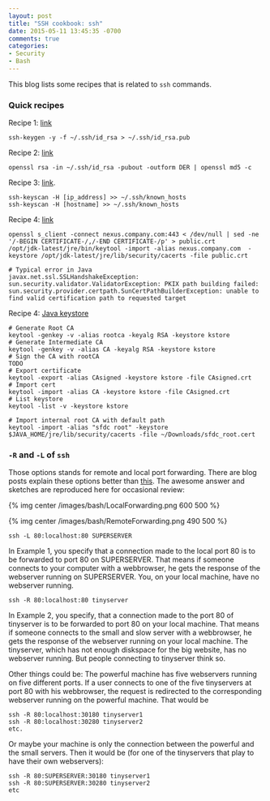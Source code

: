 ```yaml
---
layout: post
title: "SSH cookbook: ssh"
date: 2015-05-11 13:45:35 -0700
comments: true
categories: 
- Security
- Bash
---
```


This blog lists some recipes that is related to `ssh` commands.

<!--more-->

### Quick recipes

Recipe 1: [link](https://askubuntu.com/questions/53553/how-do-i-retrieve-the-public-key-from-a-ssh-private-key)

``` plain Recipe 1: Generate public key from private key
ssh-keygen -y -f ~/.ssh/id_rsa > ~/.ssh/id_rsa.pub
```

Recipe 2: [link](https://docs.aws.amazon.com/AWSEC2/latest/UserGuide/ec2-key-pairs.html#verify-key-pair-fingerprints)

``` plain Recipe 2: Show fingerprint of the private key in MD5 format (used by Github, AWS)
openssl rsa -in ~/.ssh/id_rsa -pubout -outform DER | openssl md5 -c
```

Recipe 3: [link](https://serverfault.com/questions/132970/can-i-automatically-add-a-new-host-to-known-hosts).

``` plain Recipe 3: Add new hosts to known_hosts file
ssh-keyscan -H [ip_address] >> ~/.ssh/known_hosts
ssh-keyscan -H [hostname] >> ~/.ssh/known_hosts
```

Recipe 4: [link](https://github.com/jenkinsci/slack-plugin/issues/149)

``` plain Recipe 4: Add self-signed certificates into cacerts
openssl s_client -connect nexus.company.com:443 < /dev/null | sed -ne '/-BEGIN CERTIFICATE-/,/-END CERTIFICATE-/p' > public.crt
/opt/jdk-latest/jre/bin/keytool -import -alias nexus.company.com  -keystore /opt/jdk-latest/jre/lib/security/cacerts -file public.crt

# Typical error in Java
javax.net.ssl.SSLHandshakeException: 
sun.security.validator.ValidatorException: PKIX path building failed: 
sun.security.provider.certpath.SunCertPathBuilderException: unable to find valid certification path to requested target
```

Recipe 4: [Java keystore](https://www.youtube.com/watch?v=fQEhA79ifnI)

``` plain Recipe 4: Java keystore related commands
# Generate Root CA
keytool -genkey -v -alias rootca -keyalg RSA -keystore kstore
# Generate Intermediate CA
keytool -genkey -v -alias CA -keyalg RSA -keystore kstore
# Sign the CA with rootCA
TODO
# Export certificate
keytool -export -alias CAsigned -keystore kstore -file CAsigned.crt
# Import cert
keytool -import -alias CA -keystore kstore -file CAsigned.crt
# List keystore
keytool -list -v -keystore kstore

# Import internal root CA with default path
keytool -import -alias "sfdc root" -keystore $JAVA_HOME/jre/lib/security/cacerts -file ~/Downloads/sfdc_root.cert 
```

### `-R` and `-L` of `ssh`

Those options stands for remote and local port forwarding.
There are blog posts explain these options better than [this](https://unix.stackexchange.com/questions/115897/whats-ssh-port-forwarding-and-whats-the-difference-between-ssh-local-and-remot#).
The awesome answer and sketches are reproduced here for occasional review:

{% img center /images/bash/LocalForwarding.png 600 500 %}

{% img center /images/bash/RemoteForwarding.png 490 500 %}

``` plain Example 1
ssh -L 80:localhost:80 SUPERSERVER
```

In Example 1, you specify that a connection made to the local port 80 is to be forwarded to port 80 on SUPERSERVER. 
That means if someone connects to your computer with a webbrowser, he gets the response of the webserver running on SUPERSERVER. 
You, on your local machine, have no webserver running.

``` plain Example 2
ssh -R 80:localhost:80 tinyserver
```

In Example 2, you specify, that a connection made to the port 80 of tinyserver is to be forwarded to port 80 on your local machine. 
That means if someone connects to the small and slow server with a webbrowser, he gets the response of the webserver running on your local machine. 
The tinyserver, which has not enough diskspace for the big website, has no webserver running. 
But people connecting to tinyserver think so.

Other things could be: The powerful machine has five webservers running on five different ports. 
If a user connects to one of the five tinyservers at port 80 with his webbrowser, the request is redirected to the corresponding webserver running on the powerful machine. 
That would be

``` plain Example 3 (before)
ssh -R 80:localhost:30180 tinyserver1
ssh -R 80:localhost:30280 tinyserver2
etc.
```

Or maybe your machine is only the connection between the powerful and the small servers. 
Then it would be (for one of the tinyservers that play to have their own webservers):

``` plain Example 3 (after)
ssh -R 80:SUPERSERVER:30180 tinyserver1
ssh -R 80:SUPERSERVER:30280 tinyserver2
etc
```
